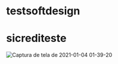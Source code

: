 # testsoftdesign
# sicrediteste

![Captura de tela de 2021-01-04 01-39-20](https://user-images.githubusercontent.com/24898873/103502018-b65de100-4e2e-11eb-95a6-ecc7d68bda74.png)
